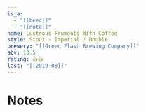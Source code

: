 ```yaml
---
is_a:
  - "[[beer]]"
  - "[[note]]"
name: Lustrous Frumento With Coffee
style: Stout - Imperial / Double
brewery: "[[Green Flash Brewing Company]]"
abv: 13.5
rating: 👍👍
last: "[[2019-08]]"
---
```

# Notes


